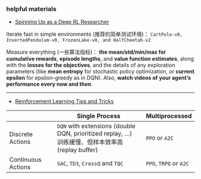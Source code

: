 ### helpful materials
* [Spinning Up as a Deep RL Researcher](https://spinningup.openai.com/en/latest/spinningup/spinningup.html)


Iterate fast in simple environments (推荐的简单测试环境)： `CartPole-v0, InvertedPendulum-v0, FrozenLake-v0, and HalfCheetah-v2`

Measure everything (一些算法指标)： **the mean/std/min/max for cumulative rewards**, **episode lengths**, and **value function estimates**, along with the **losses for the objectives**, and the details of any exploration parameters (like **mean entropy** for stochastic policy optimization, or **current epsilon** for epsilon-greedy as in DQN). Also, **watch videos of your agent’s performance every now and then**.

----------

* [Reinforcement Learning Tips and Tricks](https://stable-baselines3.readthedocs.io/en/master/guide/rl_tips.html)


 |    |  Single Process|  Multiprocessed
|-------- | -----| -----
|Discrete Actions | `DQN` with extensions (double DQN, prioritized replay, …) <br>训练缓慢、但样本效率高(replay buffer) |`PPO` or `A2C`
|Continuous Actions  |`SAC`, `TD3`, `CrossQ` and `TQC` |`PPO`, `TRPO` or `A2C`


